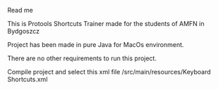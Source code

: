 Read me

This is Protools Shortcuts Trainer made for the students of AMFN in Bydgoszcz

Project has been made in pure Java for MacOs environment.

There are no other requirements to run this project.

Compile project and select this xml file /src/main/resources/Keyboard Shortcuts.xml
